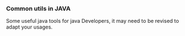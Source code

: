 ### Common utils in JAVA

Some useful java tools for java Developers, it may need to be revised to adapt your usages.